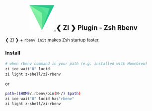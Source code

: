 <h2 align="center">
  <a href="https://github.com/z-shell/zi">
    <img src="https://github.com/z-shell/zi/raw/main/docs/images/logo.svg" alt="Logo" width="80" height="80" />
  </a>
❮ ZI ❯ Plugin - Zsh Rbenv
</h2>

❮ [ZI](https://github.com/z-shell/zi/) ❯ + `rbenv init` makes Zsh startup faster.

### Install

```bash
# when rbenv command in your path (e.g. installed with Homebrew)
zi ice wait"0" lucid
zi light z-shell/zi-rbenv
```

or

```bash
path=($HOME/.rbenv/bin(N-/) $path)
zi ice wait"0" lucid has"rbenv"
zi light z-shell/zi-rbenv
```
